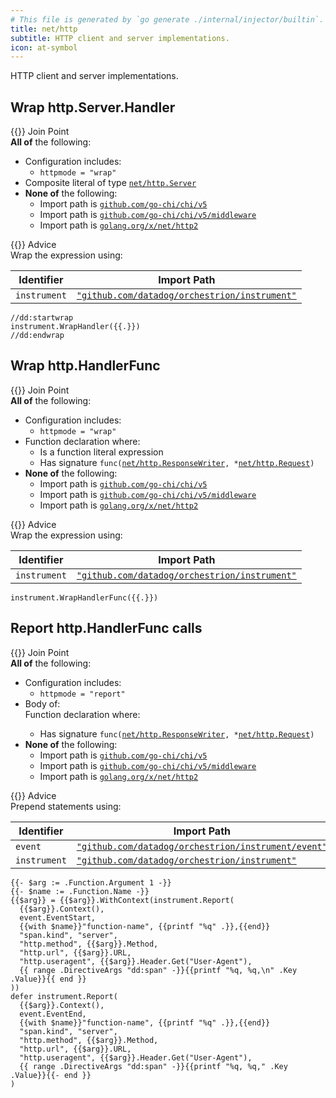 ```yaml
---
# This file is generated by `go generate ./internal/injector/builtin`. DO NOT EDIT.
title: net/http
subtitle: HTTP client and server implementations.
icon: at-symbol
---
```



HTTP client and server implementations.




## Wrap http.Server.Handler

<div class="hextra-cards hx-mt-4 hx-gap-4 hx-grid" style="--hextra-cards-grid-cols: 1;">
  <div class="hextra-card hx-group hx-flex hx-flex-col hx-justify-start hx-overflow-hidden hx-rounded-lg hx-border hx-border-gray-200 hx-text-current hx-no-underline dark:hx-shadow-none hover:hx-shadow-gray-100 dark:hover:hx-shadow-none hx-shadow-gray-100 active:hx-shadow-sm active:hx-shadow-gray-200 hx-transition-all hx-duration-200">
    <div>
      <span class="hextra-card-icon hx-flex hx-font-semibold hx-items-start hx-gap-2 hx-p-4 hx-text-gray-700 hover:hx-text-gray-900 dark:hx-text-neutral-200 dark:hover:hx-text-neutral-50">
        {{<iconSVG "search-circle">}} Join Point
      </span>
      <div class="hextra-card-subtitle hx-font-normal hx-px-4 hx-mb-4 hx-mt-2"><strong>All of</strong> the following:
<ul>
<li>Configuration includes:
<ul>
<li><code>httpmode = "wrap"</code></li>
</ul>
</li><li>Composite literal of type <code><a href="http://pkg.go.dev/net/http#Server" target="_blank" rel="noopener">net/http<wbr>.Server</a></code></li><li><strong>None of</strong> the following:
<ul>
<li>Import path is <a href="http://pkg.go.dev/github.com/go-chi/chi/v5" target="_blank" rel="noopener"><code>github.com/go-chi/chi/v5</code></a></li>
<li>Import path is <a href="http://pkg.go.dev/github.com/go-chi/chi/v5/middleware" target="_blank" rel="noopener"><code>github.com/go-chi/chi/v5/middleware</code></a></li>
<li>Import path is <a href="http://pkg.go.dev/golang.org/x/net/http2" target="_blank" rel="noopener"><code>golang.org/x/net/http2</code></a></li>
</ul>
</li></ul>
</div>
    </div>
    <div class="hx-border-t">
      <span class="hextra-card-icon hx-flex hx-font-semibold hx-items-start hx-gap-2 hx-p-4 hx-text-gray-700 hover:hx-text-gray-900 dark:hx-text-neutral-200 dark:hover:hx-text-neutral-50">
        {{<iconSVG "chip">}} Advice
      </span>
      <div class="hextra-card-subtitle hx-font-normal hx-px-4 hx-mb-4 hx-mt-2">Wrap the expression using: 

Identifier | Import Path
---|---
<code>instrument</code>|<a href="http://pkg.go.dev/github.com/datadog/orchestrion/instrument" target="_blank" rel="noopener"><code>"github.com/datadog/orchestrion/instrument"</code></a>


```go-template
//dd:startwrap
instrument.WrapHandler({{.}})
//dd:endwrap
```

</div>
    </div>
  </div>
</div>

## Wrap http.HandlerFunc

<div class="hextra-cards hx-mt-4 hx-gap-4 hx-grid" style="--hextra-cards-grid-cols: 1;">
  <div class="hextra-card hx-group hx-flex hx-flex-col hx-justify-start hx-overflow-hidden hx-rounded-lg hx-border hx-border-gray-200 hx-text-current hx-no-underline dark:hx-shadow-none hover:hx-shadow-gray-100 dark:hover:hx-shadow-none hx-shadow-gray-100 active:hx-shadow-sm active:hx-shadow-gray-200 hx-transition-all hx-duration-200">
    <div>
      <span class="hextra-card-icon hx-flex hx-font-semibold hx-items-start hx-gap-2 hx-p-4 hx-text-gray-700 hover:hx-text-gray-900 dark:hx-text-neutral-200 dark:hover:hx-text-neutral-50">
        {{<iconSVG "search-circle">}} Join Point
      </span>
      <div class="hextra-card-subtitle hx-font-normal hx-px-4 hx-mb-4 hx-mt-2"><strong>All of</strong> the following:
<ul>
<li>Configuration includes:
<ul>
<li><code>httpmode = "wrap"</code></li>
</ul>
</li><li>Function declaration where:
<ul>
<li>Is a function literal expression</li>
<li>Has signature <code>func(<a href="http://pkg.go.dev/net/http#ResponseWriter" target="_blank" rel="noopener">net/http<wbr>.ResponseWriter</a>, *<a href="http://pkg.go.dev/net/http#Request" target="_blank" rel="noopener">net/http<wbr>.Request</a>)</code></li>
</ul>
</li><li><strong>None of</strong> the following:
<ul>
<li>Import path is <a href="http://pkg.go.dev/github.com/go-chi/chi/v5" target="_blank" rel="noopener"><code>github.com/go-chi/chi/v5</code></a></li>
<li>Import path is <a href="http://pkg.go.dev/github.com/go-chi/chi/v5/middleware" target="_blank" rel="noopener"><code>github.com/go-chi/chi/v5/middleware</code></a></li>
<li>Import path is <a href="http://pkg.go.dev/golang.org/x/net/http2" target="_blank" rel="noopener"><code>golang.org/x/net/http2</code></a></li>
</ul>
</li></ul>
</div>
    </div>
    <div class="hx-border-t">
      <span class="hextra-card-icon hx-flex hx-font-semibold hx-items-start hx-gap-2 hx-p-4 hx-text-gray-700 hover:hx-text-gray-900 dark:hx-text-neutral-200 dark:hover:hx-text-neutral-50">
        {{<iconSVG "chip">}} Advice
      </span>
      <div class="hextra-card-subtitle hx-font-normal hx-px-4 hx-mb-4 hx-mt-2">Wrap the expression using: 

Identifier | Import Path
---|---
<code>instrument</code>|<a href="http://pkg.go.dev/github.com/datadog/orchestrion/instrument" target="_blank" rel="noopener"><code>"github.com/datadog/orchestrion/instrument"</code></a>


```go-template
instrument.WrapHandlerFunc({{.}})
```

</div>
    </div>
  </div>
</div>

## Report http.HandlerFunc calls

<div class="hextra-cards hx-mt-4 hx-gap-4 hx-grid" style="--hextra-cards-grid-cols: 1;">
  <div class="hextra-card hx-group hx-flex hx-flex-col hx-justify-start hx-overflow-hidden hx-rounded-lg hx-border hx-border-gray-200 hx-text-current hx-no-underline dark:hx-shadow-none hover:hx-shadow-gray-100 dark:hover:hx-shadow-none hx-shadow-gray-100 active:hx-shadow-sm active:hx-shadow-gray-200 hx-transition-all hx-duration-200">
    <div>
      <span class="hextra-card-icon hx-flex hx-font-semibold hx-items-start hx-gap-2 hx-p-4 hx-text-gray-700 hover:hx-text-gray-900 dark:hx-text-neutral-200 dark:hover:hx-text-neutral-50">
        {{<iconSVG "search-circle">}} Join Point
      </span>
      <div class="hextra-card-subtitle hx-font-normal hx-px-4 hx-mb-4 hx-mt-2"><strong>All of</strong> the following:
<ul>
<li>Configuration includes:
<ul>
<li><code>httpmode = "report"</code></li>
</ul>
</li><li>Body of:<div>Function declaration where:
<ul>
<li>Has signature <code>func(<a href="http://pkg.go.dev/net/http#ResponseWriter" target="_blank" rel="noopener">net/http<wbr>.ResponseWriter</a>, *<a href="http://pkg.go.dev/net/http#Request" target="_blank" rel="noopener">net/http<wbr>.Request</a>)</code></li>
</ul>
</div></li><li><strong>None of</strong> the following:
<ul>
<li>Import path is <a href="http://pkg.go.dev/github.com/go-chi/chi/v5" target="_blank" rel="noopener"><code>github.com/go-chi/chi/v5</code></a></li>
<li>Import path is <a href="http://pkg.go.dev/github.com/go-chi/chi/v5/middleware" target="_blank" rel="noopener"><code>github.com/go-chi/chi/v5/middleware</code></a></li>
<li>Import path is <a href="http://pkg.go.dev/golang.org/x/net/http2" target="_blank" rel="noopener"><code>golang.org/x/net/http2</code></a></li>
</ul>
</li></ul>
</div>
    </div>
    <div class="hx-border-t">
      <span class="hextra-card-icon hx-flex hx-font-semibold hx-items-start hx-gap-2 hx-p-4 hx-text-gray-700 hover:hx-text-gray-900 dark:hx-text-neutral-200 dark:hover:hx-text-neutral-50">
        {{<iconSVG "chip">}} Advice
      </span>
      <div class="hextra-card-subtitle hx-font-normal hx-px-4 hx-mb-4 hx-mt-2">Prepend statements using: 

Identifier | Import Path
---|---
<code>event</code>|<a href="http://pkg.go.dev/github.com/datadog/orchestrion/instrument/event" target="_blank" rel="noopener"><code>"github.com/datadog/orchestrion/instrument/event"</code></a>
<code>instrument</code>|<a href="http://pkg.go.dev/github.com/datadog/orchestrion/instrument" target="_blank" rel="noopener"><code>"github.com/datadog/orchestrion/instrument"</code></a>


```go-template
{{- $arg := .Function.Argument 1 -}}
{{- $name := .Function.Name -}}
{{$arg}} = {{$arg}}.WithContext(instrument.Report(
  {{$arg}}.Context(),
  event.EventStart,
  {{with $name}}"function-name", {{printf "%q" .}},{{end}}
  "span.kind", "server",
  "http.method", {{$arg}}.Method,
  "http.url", {{$arg}}.URL,
  "http.useragent", {{$arg}}.Header.Get("User-Agent"),
  {{ range .DirectiveArgs "dd:span" -}}{{printf "%q, %q,\n" .Key .Value}}{{ end }}
))
defer instrument.Report(
  {{$arg}}.Context(),
  event.EventEnd,
  {{with $name}}"function-name", {{printf "%q" .}},{{end}}
  "span.kind", "server",
  "http.method", {{$arg}}.Method,
  "http.url", {{$arg}}.URL,
  "http.useragent", {{$arg}}.Header.Get("User-Agent"),
  {{ range .DirectiveArgs "dd:span" -}}{{printf "%q, %q," .Key .Value}}{{- end }}
)
```

</div>
    </div>
  </div>
</div>

